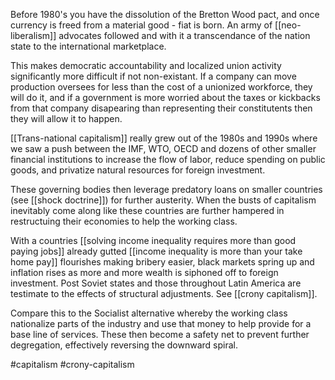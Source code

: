 Before 1980's you have the dissolution of the Bretton Wood pact, and once currency is freed from a material good - fiat is born.  An army of [[neo-liberalism]] advocates followed and with it a transcendance of the nation state to the international marketplace.

This makes democratic accountability and localized union activity significantly more difficult if not non-existant.  If a company can move production oversees for less than the cost of a unionized workforce, they will do it, and if a government is more worried about the taxes or kickbacks from that company disapearing than representing their constitutents then they will allow it to happen.

[[Trans-national capitalism]] really grew out of the 1980s and 1990s where we saw a push between the IMF, WTO, OECD and dozens of other smaller financial institutions to increase the flow of labor, reduce spending on public goods, and privatize natural resources for foreign investment.  

These governing bodies then leverage predatory loans on smaller countries (see [[shock doctrine]]) for further austerity.  When the busts of capitalism inevitably come along like these countries are further hampered in restructuing their economies to help the working class.

With a countries [[solving income inequality requires more than good paying jobs]] already gutted [[income inequality is more than your take home pay]] flourishes making bribery easier, black markets spring up and inflation rises as more and more wealth is siphoned off to foreign investment.  Post Soviet states and those throughout Latin America are testimate to the effects of structural adjustments.   See [[crony capitalism]].

Compare this to the Socialist alternative whereby the working class nationalize parts of the industry and use that money to help provide for a base line of services.  These then become a safety net to prevent further degregation, effectively reversing the downward spiral.

#capitalism #crony-capitalism 